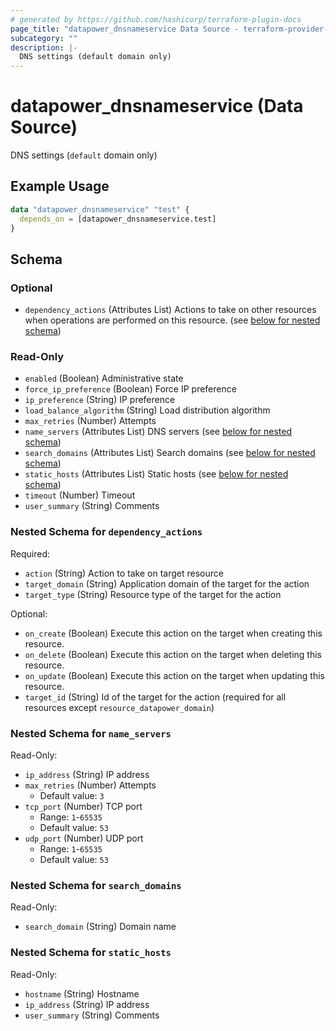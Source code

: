 ```yaml
---
# generated by https://github.com/hashicorp/terraform-plugin-docs
page_title: "datapower_dnsnameservice Data Source - terraform-provider-datapower"
subcategory: ""
description: |-
  DNS settings (default domain only)
---
```


# datapower_dnsnameservice (Data Source)

DNS settings (`default` domain only)

## Example Usage

```terraform
data "datapower_dnsnameservice" "test" {
  depends_on = [datapower_dnsnameservice.test]
}
```

<!-- schema generated by tfplugindocs -->
## Schema

### Optional

- `dependency_actions` (Attributes List) Actions to take on other resources when operations are performed on this resource. (see [below for nested schema](#nestedatt--dependency_actions))

### Read-Only

- `enabled` (Boolean) Administrative state
- `force_ip_preference` (Boolean) Force IP preference
- `ip_preference` (String) IP preference
- `load_balance_algorithm` (String) Load distribution algorithm
- `max_retries` (Number) Attempts
- `name_servers` (Attributes List) DNS servers (see [below for nested schema](#nestedatt--name_servers))
- `search_domains` (Attributes List) Search domains (see [below for nested schema](#nestedatt--search_domains))
- `static_hosts` (Attributes List) Static hosts (see [below for nested schema](#nestedatt--static_hosts))
- `timeout` (Number) Timeout
- `user_summary` (String) Comments

<a id="nestedatt--dependency_actions"></a>
### Nested Schema for `dependency_actions`

Required:

- `action` (String) Action to take on target resource
- `target_domain` (String) Application domain of the target for the action
- `target_type` (String) Resource type of the target for the action

Optional:

- `on_create` (Boolean) Execute this action on the target when creating this resource.
- `on_delete` (Boolean) Execute this action on the target when deleting this resource.
- `on_update` (Boolean) Execute this action on the target when updating this resource.
- `target_id` (String) Id of the target for the action (required for all resources except `resource_datapower_domain`)


<a id="nestedatt--name_servers"></a>
### Nested Schema for `name_servers`

Read-Only:

- `ip_address` (String) IP address
- `max_retries` (Number) Attempts
  - Default value: `3`
- `tcp_port` (Number) TCP port
  - Range: `1`-`65535`
  - Default value: `53`
- `udp_port` (Number) UDP port
  - Range: `1`-`65535`
  - Default value: `53`


<a id="nestedatt--search_domains"></a>
### Nested Schema for `search_domains`

Read-Only:

- `search_domain` (String) Domain name


<a id="nestedatt--static_hosts"></a>
### Nested Schema for `static_hosts`

Read-Only:

- `hostname` (String) Hostname
- `ip_address` (String) IP address
- `user_summary` (String) Comments
